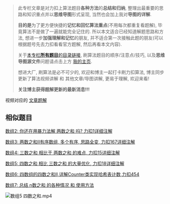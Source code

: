 > 此专栏文章是对力扣上算法题目**各种方法**的**总结和归纳**, 整理出最重要的思路和知识重点并以**思维导图**形式呈现, 当然也会加上我对**导图的详解**.
> 
> **目的是**为了更方便快捷的**记忆和回忆算法重点**\(不用每次都重复看题解\), 毕竟算法不是做了一遍就能完全记住的. 所以本文适合已经知道解题思路和方法, 想进一步**加强理解和记忆**的朋友, 并不适合第一次接触此题的朋友\(可以根据题号先去力扣看看官方题解, 然后再看本文内容\).
> 
> 关于[本专栏**所有题目**的目录链接](https://leetcode-cn.com/problems/two-sum/solution/suo-you-ti-jie-de-mu-lu-lian-jie-si-wei-ecnoo/), 刷算法题目的顺序/注意点/技巧, 以及**思维导图源文件**问题请点击上方 [我的主页](https://leetcode-cn.com/u/gu-xx-qi/).
>
>想进大厂, 刷算法是必不可少的, 欢迎和博主一起打卡刷力扣算法, 博主同步更新了算法视频讲解 和 其他文章/导图讲解, 更易于理解, 欢迎来看!
>
>**关注博主获得题解更新的最新消息!!!**

视频对应的 [文章题解](https://leetcode-cn.com/problems/4sum/solution/si-wei-dao-tu-zheng-li-xiang-xi-zhu-jie-292hq/)

## 相似题目

[数组2: 你还在用暴力法解 两数之和 吗? 力扣1详细注解](	https://leetcode-cn.com/problems/two-sum/solution/shu-zu-ni-huan-zai-yong-bao-li-fa-jie-li-6w93/)

[数组3: 两数之和II有序数组, 多个有序, 思路全变, 力扣167详细注解](https://leetcode-cn.com/problems/two-sum-ii-input-array-is-sorted/solution/shu-zu-liang-shu-zhi-he-iiyou-xu-shu-zu-punf4/)

[数组4: 三数之和 相比于 两数之和 的难点, 力扣15详细注解](https://leetcode-cn.com/problems/3sum/solution/si-wei-dao-tu-zheng-li-san-shu-zhi-he-xi-uya0/)

[数组5: 四数之和 相比 三数之和 的大量优化, 力扣18详细注解](https://leetcode-cn.com/problems/4sum/solution/si-wei-dao-tu-zheng-li-xiang-xi-zhu-jie-292hq/)

[数组6: 四数组的四数之和II,详解Counter类实现哈希表计数,力扣454](https://leetcode-cn.com/problems/4sum-ii/solution/si-wei-dao-tu-zheng-li-xiang-jie-counter-nw0f/)

[数组7: 总结 n数之和 的各种情况 和 使用方法](https://leetcode-cn.com/problems/two-sum/solution/zong-jie-nshu-zhi-he-de-ge-chong-qing-ku-eviv/)

![数组5 四数之和.mp4](297a289f-dd77-4ebe-a5fd-b7a5fd79a8e6)



 [](https://pic.leetcode-cn.com/1630829429-vjIBwS-1a3872e5-79d8-49fc-940b-0258d48b8f61.gif)
